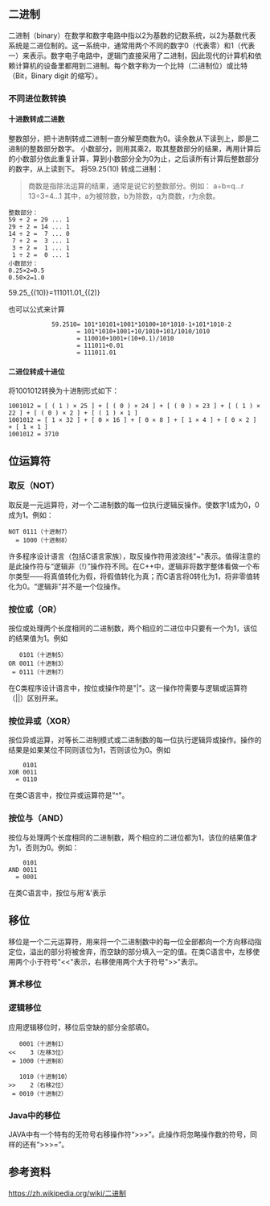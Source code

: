 ## 二进制
二进制（binary）在数学和数字电路中指以2为基数的记数系统，以2为基数代表系统是二进位制的。这一系统中，通常用两个不同的数字0（代表零）和1（代表一）来表示。数字电子电路中，逻辑门直接采用了二进制，因此现代的计算机和依赖计算机的设备里都用到二进制。每个数字称为一个比特（二进制位）或比特（Bit，Binary digit 的缩写）。

### 不同进位数转换

#### 十进数转成二进数

整数部分，把十进制转成二进制一直分解至商数为0。读余数从下读到上，即是二进制的整数部分数字。 小数部分，则用其乘2，取其整数部分的结果，再用计算后的小数部分依此重复计算，算到小数部分全为0为止，之后读所有计算后整数部分的数字，从上读到下。
将59.25(10) 转成二进制：
> 商数是指除法运算的结果，通常是说它的整数部分。例如：
> a÷b=q...r
> 13÷3=4...1
> 其中，a为被除数，b为除数，q为商数，r为余数。
```
整数部分：
59 ÷ 2 = 29 ... 1
29 ÷ 2 = 14 ... 1
14 ÷ 2 =  7 ... 0
 7 ÷ 2 =  3 ... 1
 3 ÷ 2 =  1 ... 1
 1 ÷ 2 =  0 ... 1
小数部分：
0.25×2=0.5
0.50×2=1.0
```

59.25_{(10)}=111011.01_{(2)}

也可以公式来计算
```
            59.2510= 101*10101+1001*10100+10*1010-1+101*1010-2
                   = 101*1010+1001+10/1010+101/1010/1010
                   = 110010+1001+(10+0.1)/1010
                   = 111011+0.01
                   = 111011.01
```
#### 二进位转成十进位
将1001012转换为十进制形式如下：
```
1001012 = [ ( 1 ) × 25 ] + [ ( 0 ) × 24 ] + [ ( 0 ) × 23 ] + [ ( 1 ) × 22 ] + [ ( 0 ) × 2 ] + [ ( 1 ) × 1 ]
1001012 = [ 1 × 32 ] + [ 0 × 16 ] + [ 0 × 8 ] + [ 1 × 4 ] + [ 0 × 2 ] + [ 1 × 1 ]
1001012 = 3710
```
## 位运算符
### 取反（NOT）

取反是一元运算符，对一个二进制数的每一位执行逻辑反操作。使数字1成为0，0成为1。例如：
```
NOT 0111（十进制7）
  = 1000（十进制8）
```
许多程序设计语言（包括C语言家族），取反操作符用波浪线"~"表示。值得注意的是此操作符与“逻辑非（!）”操作符不同。在C++中，逻辑非将数字整体看做一个布尔类型——将真值转化为假，将假值转化为真；而C语言将0转化为1，将非零值转化为0。“逻辑非”并不是一个位操作。

### 按位或（OR）
按位或处理两个长度相同的二进制数，两个相应的二进位中只要有一个为1，该位的结果值为1。例如
```
   0101（十进制5）
OR 0011（十进制3）
 = 0111（十进制7）
```
在C类程序设计语言中，按位或操作符是"|"。这一操作符需要与逻辑或运算符（||）区别开来。

### 按位异或（XOR）
按位异或运算，对等长二进制模式或二进制数的每一位执行逻辑异或操作。操作的结果是如果某位不同则该位为1，否则该位为0。例如
```
    0101
XOR 0011
  = 0110
```
在类C语言中，按位异或运算符是"^"。

### 按位与（AND）
按位与处理两个长度相同的二进制数，两个相应的二进位都为1，该位的结果值才为1，否则为0。例如：
```
    0101
AND 0011
  = 0001
```
在类C语言中，按位与用'&'表示

## 移位
移位是一个二元运算符，用来将一个二进制数中的每一位全部都向一个方向移动指定位，溢出的部分将被舍弃，而空缺的部分填入一定的值。在类C语言中，左移使用两个小于符号"<<"表示，右移使用两个大于符号">>"表示。

### 算术移位

### 逻辑移位
应用逻辑移位时，移位后空缺的部分全部填0。
```
   0001（十进制1）
<<    3（左移3位）
 = 1000（十进制8）
```
```
   1010（十进制10）
>>    2（右移2位）
 = 0010（十进制2）
```
### Java中的移位
JAVA中有一个特有的无符号右移操作符“>>>”。此操作将忽略操作数的符号，同样的还有“>>>=”。
## 参考资料
https://zh.wikipedia.org/wiki/二进制